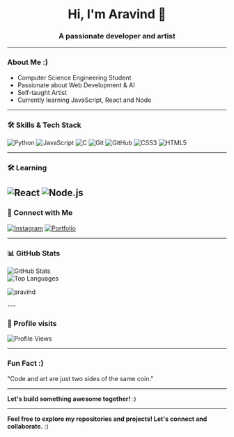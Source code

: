 <h1 align="center">Hi, I'm Aravind 👋</h1>
<h3 align="center">A passionate developer and artist</h3>

---

### About Me :)
- Computer Science Engineering Student  
- Passionate about Web Development & AI  
- Self-taught Artist
- Currently learning JavaScript, React and Node  


---

### 🛠️ Skills & Tech Stack  
![Python](https://img.shields.io/badge/Python-3776AB?style=for-the-badge&logo=python&logoColor=white)
![JavaScript](https://img.shields.io/badge/JavaScript-F7DF1E?style=for-the-badge&logo=javascript&logoColor=black)
![C](https://img.shields.io/badge/C-00599C?style=for-the-badge&logo=c&logoColor=white)
![Git](https://img.shields.io/badge/Git-F05032?style=for-the-badge&logo=git&logoColor=white)
![GitHub](https://img.shields.io/badge/GitHub-181717?style=for-the-badge&logo=github&logoColor=white)
![CSS3](https://img.shields.io/badge/CSS3-1572B6?style=for-the-badge&logo=css3&logoColor=white)
![HTML5](https://img.shields.io/badge/HTML5-E34F26?style=for-the-badge&logo=html5&logoColor=white)

---

### 🛠️ Learning
![React](https://img.shields.io/badge/React-20232A?style=for-the-badge&logo=react&logoColor=61DAFB)
![Node.js](https://img.shields.io/badge/Node.js-339933?style=for-the-badge&logo=node-dot-js&logoColor=white)
---
### 🔗 Connect with Me  
[![Instagram](https://img.shields.io/badge/Instagram-%23f8392b.svg?style=for-the-badge&logo=instagram&logoColor=white)](https://instagram.com/aravinnndddd)
[![Portfolio](https://img.shields.io/badge/Portfolio-FF5722?style=for-the-badge&logo=web&logoColor=white)](https://aravinnndddd.github.io/Aravind-portfolio-v1/)

---

### 📊 GitHub Stats  
![GitHub Stats](https://github-readme-stats.vercel.app/api?username=aravinnndddd&show_icons=true&theme=tokyonight)  
![Top Languages](https://github-readme-stats.vercel.app/api/top-langs/?username=aravinnndddd&layout=compact&theme=tokyonight)
<p><img align="center" src="https://github-readme-streak-stats.herokuapp.com/?user=aravinnndddd&theme=tokyonight" alt="aravind" /></p>
---

### 👀 Profile visits
![Profile Views](https://komarev.com/ghpvc/?username=aravinnndddd&color=16537E&style=for-the-badge)

---

### Fun Fact  :)
"Code and art are just two sides of the same coin."

---

 **Let's build something awesome together!**  :)


---

 **Feel free to explore my repositories and projects! Let's connect and collaborate.** :)

